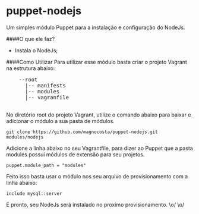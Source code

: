 puppet-nodejs
============

Um simples módulo Puppet para a instalação e configuração do NodeJs.

####O que ele faz?
  * Instala o NodeJs;
  
####Como Utilizar
  Para utilizar esse módulo basta criar o projeto Vagrant na estrutura abaixo:
  
  <pre>
    --root
      |-- manifests
      |-- modules
      |-- vagranfile
  </pre>
  
  No diretório root do projeto Vagrant, utilize o comando abaixo para baixar e adicionar o módulo a sua pasta de módulos.
    
    git clone https://github.com/magnocosta/puppet-nodejs.git modules/nodejs
    
  Adicione a linha abaixo no seu Vagrantfile, para dizer ao Puppet que a pasta modules possui módulos de extensão para seu projetos.
    
    puppet.module_path = "modules"
    
  Feito isso basta usar o módulo nos seu arquivo de provisionamento com a linha abaixo:
  
    include mysql::server
    
  E pronto, seu NodeJs será instalado no proximo provisionamento.  \o/ \o/
